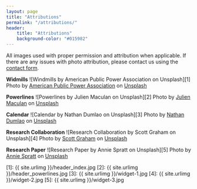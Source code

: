 ```yaml
---
layout: page
title: "Attributions"
permalink: "/attributions/"
header:
    title: "Attributions"
    background-color: "#015982"
---
```


All images used with proper permission and attribution when applicable.
If there are any issues with photo attribution, please contact us using the
[contact form](/contact/).

**Widmills**
![Windmills by American Public Power Association on Unsplash][1]
Photo by <a href="https://unsplash.com/@publicpowerorg?utm_content=creditCopyText&utm_medium=referral&utm_source=unsplash">American Public Power Association</a> on <a href="https://unsplash.com/photos/windmills-on-green-field-under-white-sky-during-daytime-eIBTh5DXW9w?utm_content=creditCopyText&utm_medium=referral&utm_source=unsplash">Unsplash</a>

**Powerlines**
![Powerlines by Julien Maculan on Unsplash][2]
Photo by <a href="https://unsplash.com/@maculan?utm_content=creditCopyText&utm_medium=referral&utm_source=unsplash">Julien Maculan</a> on <a href="https://unsplash.com/photos/black-electric-tower-under-blue-sky-and-white-clouds-during-daytime-FGPxT0C_UK0?utm_content=creditCopyText&utm_medium=referral&utm_source=unsplash">Unsplash</a>

**Calendar**
![Calendar by Nathan Dumlao on Unsplash][3]
Photo by <a href="https://unsplash.com/@nate_dumlao?utm_content=creditCopyText&utm_medium=referral&utm_source=unsplash">Nathan Dumlao</a> on <a href="https://unsplash.com/photos/white-calendar-tG4waP7YiAg?utm_content=creditCopyText&utm_medium=referral&utm_source=unsplash">Unsplash</a>

**Research Collaboration**
![Research Collaboration by Scott Graham on Unsplash][4]
Photo by <a href="https://unsplash.com/@homajob?utm_content=creditCopyText&utm_medium=referral&utm_source=unsplash">Scott Graham</a> on <a href="https://unsplash.com/photos/person-holding-pencil-near-laptop-computer-5fNmWej4tAA?utm_content=creditCopyText&utm_medium=referral&utm_source=unsplash">Unsplash</a>

**Research Paper**
![Research Paper by Annie Spratt on Unsplash][5]
Photo by <a href="https://unsplash.com/@anniespratt?utm_content=creditCopyText&utm_medium=referral&utm_source=unsplash">Annie Spratt</a> on <a href="https://unsplash.com/photos/white-and-black-paper-lot-_dAnK9GJvdY?utm_content=creditCopyText&utm_medium=referral&utm_source=unsplash">Unsplash</a>


[1]: {{ site.urlimg }}/header_index.jpg
[2]: {{ site.urlimg }}/header_powerlines.jpg
[3]: {{ site.urlimg }}/widget-1.jpg
[4]: {{ site.urlimg }}/widget-2.jpg
[5]: {{ site.urlimg }}/widget-3.jpg

